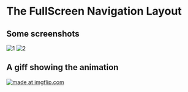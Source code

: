 # The FullScreen Navigation Layout
## Some screenshots
![1](https://user-images.githubusercontent.com/13309836/48678302-27c47200-eb8a-11e8-86eb-520df110f150.JPG)
![2](https://user-images.githubusercontent.com/13309836/48678303-27c47200-eb8a-11e8-8f11-0a76530b910a.JPG)

## A giff showing the animation
<a href="https://imgflip.com/gif/2mvwty"><img src="https://i.imgflip.com/2mvwty.gif" title="made at imgflip.com"/></a>
